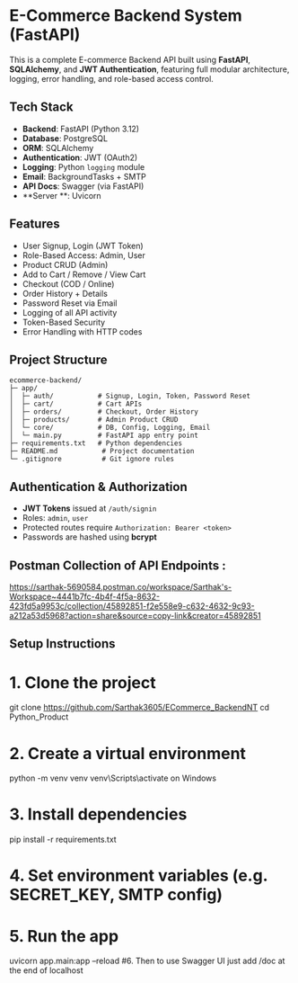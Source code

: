 # E-Commerce Backend System (FastAPI)

This is a complete E-commerce Backend API built using **FastAPI**, **SQLAlchemy**, and **JWT Authentication**, featuring full modular architecture, logging, error handling, and role-based access control.

## Tech Stack
- **Backend**: FastAPI (Python 3.12)
- **Database**: PostgreSQL
- **ORM**: SQLAlchemy
- **Authentication**: JWT (OAuth2)
- **Logging**: Python `logging` module
- **Email**: BackgroundTasks + SMTP
- **API Docs**: Swagger (via FastAPI)
- **Server **: Uvicorn

## Features
-  User Signup, Login (JWT Token)
-  Role-Based Access: Admin, User
-  Product CRUD (Admin)
-  Add to Cart / Remove / View Cart
-  Checkout (COD / Online)
-  Order History + Details
-  Password Reset via Email
-  Logging of all API activity
-  Token-Based Security
-  Error Handling with HTTP codes

## Project Structure
```
ecommerce-backend/
├─ app/
│  ├─ auth/           # Signup, Login, Token, Password Reset
│  ├─ cart/           # Cart APIs
│  ├─ orders/         # Checkout, Order History
│  ├─ products/       # Admin Product CRUD
│  └─ core/           # DB, Config, Logging, Email
│  └─ main.py         # FastAPI app entry point
├─ requirements.txt   # Python dependencies
├─ README.md           # Project documentation
└─ .gitignore          # Git ignore rules
```


##  Authentication & Authorization

- **JWT Tokens** issued at `/auth/signin`
- Roles: `admin`, `user`
- Protected routes require `Authorization: Bearer <token>`
- Passwords are hashed using **bcrypt**

## Postman Collection of API Endpoints :
https://sarthak-5690584.postman.co/workspace/Sarthak's-Workspace~4441b7fc-4b4f-4f5a-8632-423fd5a9953c/collection/45892851-f2e558e9-c632-4632-9c93-a212a53d5968?action=share&source=copy-link&creator=45892851

## Setup Instructions
# 1. Clone the project
git clone https://github.com/Sarthak3605/ECommerce_BackendNT
cd Python_Product

# 2. Create a virtual environment
python -m venv venv
venv\Scripts\activate on Windows

# 3. Install dependencies
pip install -r requirements.txt

# 4. Set environment variables (e.g. SECRET_KEY, SMTP config)

# 5. Run the app
uvicorn app.main:app –reload
#6. Then to use Swagger UI just add /doc at the end of localhost
